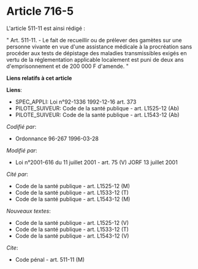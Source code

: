 # Article 716-5

L'article 511-11 est ainsi rédigé :

" Art. 511-11. - Le fait de recueillir ou de prélever des gamètes sur une personne vivante en vue d'une assistance médicale à
la procréation sans procéder aux tests de dépistage des maladies transmissibles exigés en vertu de la réglementation
applicable localement est puni de deux ans d'emprisonnement et de 200 000 F d'amende. "

**Liens relatifs à cet article**

**Liens**:

  - SPEC_APPLI: Loi n°92-1336 1992-12-16 art. 373
  - PILOTE_SUIVEUR: Code de la santé publique - art. L1525-12 (Ab)
  - PILOTE_SUIVEUR: Code de la santé publique - art. L1543-12 (Ab)

_Codifié par_:

  - Ordonnance 96-267 1996-03-28

_Modifié par_:

  - Loi n°2001-616 du 11 juillet 2001 - art. 75 (V) JORF 13 juillet 2001

_Cité par_:

  - Code de la santé publique - art. L1525-12 (M)
  - Code de la santé publique - art. L1533-12 (T)
  - Code de la santé publique - art. L1543-12 (M)

_Nouveaux textes_:

  - Code de la santé publique - art. L1525-12 (V)
  - Code de la santé publique - art. L1533-12 (T)
  - Code de la santé publique - art. L1543-12 (V)

_Cite_:

  - Code pénal - art. 511-11 (M)
